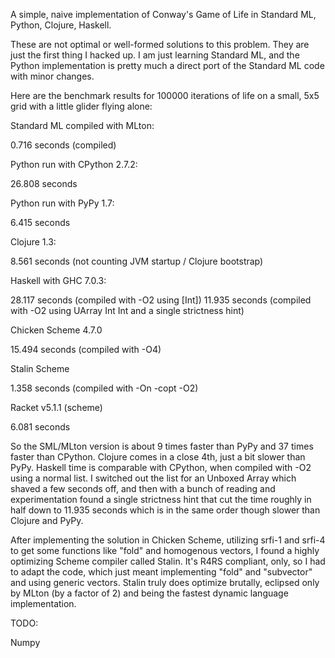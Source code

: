 A simple, naive implementation of Conway's Game of Life in
Standard ML, Python, Clojure, Haskell.

These are not optimal or well-formed solutions to this problem.
They are just the first thing I hacked up. I am just learning
Standard ML, and the Python implementation is pretty much
a direct port of the Standard ML code with minor changes.

Here are the benchmark results for 100000 iterations of life on
a small, 5x5 grid with a little glider flying alone:

Standard ML compiled with MLton:

0.716 seconds (compiled)

Python run with CPython 2.7.2:

26.808 seconds

Python run with PyPy 1.7:

6.415 seconds

Clojure 1.3:

8.561 seconds (not counting JVM startup / Clojure bootstrap)

Haskell with GHC 7.0.3:

28.117 seconds (compiled with -O2 using [Int])
11.935 seconds (compiled with -O2 using UArray Int Int and a single
strictness hint)

Chicken Scheme 4.7.0

15.494 seconds (compiled with -O4)

Stalin Scheme

1.358 seconds (compiled with -On -copt -O2)

Racket v5.1.1 (scheme)

6.081 seconds

So the SML/MLton version is about 9 times faster than PyPy and 37
times faster than CPython. Clojure comes in a close 4th, just a bit
slower than PyPy. Haskell time is comparable with CPython, when compiled
with -O2 using a normal list. I switched out the list for an Unboxed
Array which shaved a few seconds off, and then with a bunch of reading
and experimentation found a single strictness hint that cut the time
roughly in half down to 11.935 seconds which is in the same order though
slower than Clojure and PyPy.

After implementing the solution in Chicken Scheme, utilizing srfi-1 and
srfi-4 to get some functions like "fold" and homogenous vectors, I found
a highly optimizing Scheme compiler called Stalin. It's R4RS compliant,
only, so I had to adapt the code, which just meant implementing "fold"
and "subvector" and using generic vectors. Stalin truly does optimize
brutally, eclipsed only by MLton (by a factor of 2) and being the fastest
dynamic language implementation.

TODO:

Numpy
